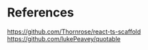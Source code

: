 

# References
https://github.com/Thornrose/react-ts-scaffold
https://github.com/lukePeavey/quotable
